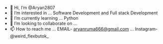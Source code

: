 - 👋 Hi, I’m @Aryan2807
- 👀 I’m interested in ... Software Development and Full stack Development 
- 🌱 I’m currently learning ... Python
- 💞️ I’m looking to collaborate on ...
- 📫 How to reach me ... EMAIL- aryanruma666@gmail.com ... Instagram- @weird_flexbutok_

<!---
Aryan2807/Aryan2807 is a ✨ special ✨ repository because its `README.md` (this file) appears on your GitHub profile.
You can click the Preview link to take a look at your changes.
--->
